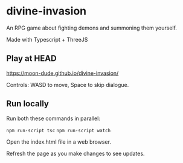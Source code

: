 # divine-invasion
An RPG game about fighting demons and summoning them yourself.

Made with Typescript + ThreeJS

## Play at HEAD
https://moon-dude.github.io/divine-invasion/

Controls: WASD to move, Space to skip dialogue.

## Run locally

Run both these commands in parallel:

`npm run-script tsc`
`npm run-script watch`

Open the index.html file in a web browser.

Refresh the page as you make changes to see updates.
